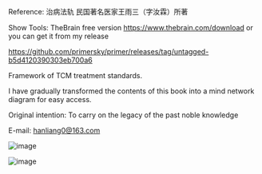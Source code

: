 Reference:
治病法轨
民国著名医家王雨三（字汝霖）所著

Show Tools:
TheBrain free version
https://www.thebrain.com/download
or
you can get it from my release

https://github.com/primersky/primer/releases/tag/untagged-b5d4120390303eb700a6


Framework of TCM treatment standards.

I have gradually transformed the contents of this book into a mind network diagram for easy access.



Original intention: To carry on the legacy of the past noble knowledge

E-mail: hanliang0@163.com


![image](https://github.com/user-attachments/assets/bf0ce404-3317-47e7-b14d-13109752a659)

![image](https://github.com/user-attachments/assets/cee31150-bc17-444f-a24e-c31d9358caf7)



